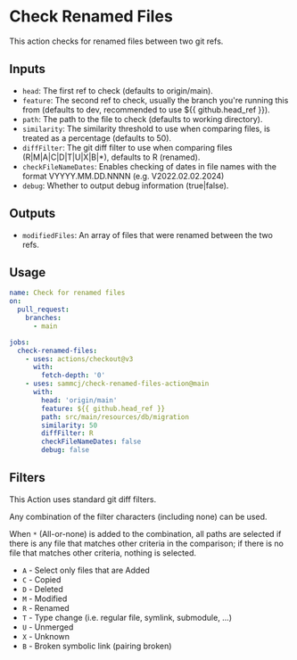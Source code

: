 # Check Renamed Files

This action checks for renamed files between two git refs.

## Inputs

- `head`: The first ref to check (defaults to origin/main).
- `feature`: The second ref to check, usually the branch you're running this from (defaults to dev, recommended to use ${{ github.head_ref }}).
- `path`: The path to the file to check (defaults to working directory).
- `similarity`: The similarity threshold to use when comparing files, is treated as a percentage (defaults to 50).
- `diffFilter`: The git diff filter to use when comparing files (R|M|A|C|D|T|U|X|B|*), defaults to R (renamed).
- `checkFileNameDates`: Enables checking of dates in file names with the format VYYYY.MM.DD.NNNN (e.g. V2022.02.02.2024)
- `debug`: Whether to output debug information (true|false).

## Outputs

- `modifiedFiles`: An array of files that were renamed between the two refs.

## Usage

```yaml
name: Check for renamed files
on:
  pull_request:
    branches:
      - main

jobs:
  check-renamed-files:
    - uses: actions/checkout@v3
      with:
        fetch-depth: '0'
    - uses: sammcj/check-renamed-files-action@main
      with:
        head: 'origin/main'
        feature: ${{ github.head_ref }}
        path: src/main/resources/db/migration
        similarity: 50
        diffFilter: R
        checkFileNameDates: false
        debug: false
```

## Filters

This Action uses standard git diff filters.

Any combination of the filter characters (including none) can be used.

When `*` (All-or-none) is added to the combination, all paths are selected if there is any file that matches other criteria in the comparison; if there is no file that matches other criteria, nothing is selected.

- `A` - Select only files that are Added
- `C` - Copied
- `D` - Deleted
- `M` - Modified
- `R` - Renamed
- `T` - Type change (i.e. regular file, symlink, submodule, …​)
- `U` - Unmerged
- `X` - Unknown
- `B` - Broken symbolic link (pairing broken)
